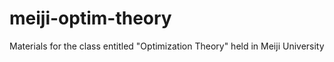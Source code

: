 # meiji-optim-theory
Materials for the class entitled "Optimization Theory" held in Meiji University
